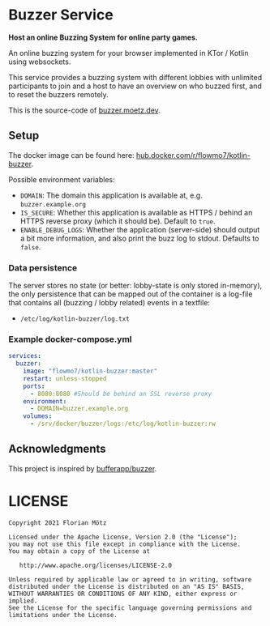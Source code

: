 # Buzzer Service

**Host an online Buzzing System for online party games.**

An online buzzing system for your browser implemented in KTor / Kotlin using websockets.

This service provides a buzzing system with different lobbies with unlimited participants to join and a host to have an 
overview on who buzzed first, and to reset the buzzers remotely.

This is the source-code of [buzzer.moetz.dev](https://buzzer.moetz.dev).

## Setup

The docker image can be found here: [hub.docker.com/r/flowmo7/kotlin-buzzer](https://hub.docker.com/r/flowmo7/kotlin-buzzer).

Possible environment variables:

* `DOMAIN`: The domain this application is available at, e.g. `buzzer.example.org`
* `IS_SECURE`: Whether this application is available as HTTPS / behind an HTTPS reverse proxy (which it should be). Default to `true`.
* `ENABLE_DEBUG_LOGS`: Whether the application (server-side) should output a bit more information, and also print the buzz log to stdout. Defaults to `false`.

### Data persistence

The server stores no state (or better: lobby-state is only stored in-memory), the only persistence that can be mapped out of the container is a log-file that contains all (buzzing / lobby related) events in a textfile:
* `/etc/log/kotlin-buzzer/log.txt`

### Example docker-compose.yml

```yaml
services:
  buzzer:
    image: "flowmo7/kotlin-buzzer:master"
    restart: unless-stopped
    ports:
      - 8080:8080 #Should be behind an SSL reverse proxy
    environment:
      - DOMAIN=buzzer.example.org
    volumes:
      - /srv/docker/buzzer/logs:/etc/log/kotlin-buzzer:rw
```

## Acknowledgments

This project is inspired by [bufferapp/buzzer](https://github.com/bufferapp/buzzer).

# LICENSE

```
Copyright 2021 Florian Mötz

Licensed under the Apache License, Version 2.0 (the "License");
you may not use this file except in compliance with the License.
You may obtain a copy of the License at

   http://www.apache.org/licenses/LICENSE-2.0

Unless required by applicable law or agreed to in writing, software
distributed under the License is distributed on an "AS IS" BASIS,
WITHOUT WARRANTIES OR CONDITIONS OF ANY KIND, either express or implied.
See the License for the specific language governing permissions and
limitations under the License.
```
